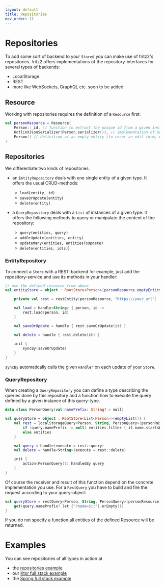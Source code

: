 ```yaml
---
layout: default
title: Repositories
nav_order: 11
---
```

# Repositories

To add some sort of backend to your `Store`s you can make use of fritz2's repositories. fritz2 offers implementations of the repository-interfaces for several types of backends:
* LocalStorage
* REST
* more like WebSockets, GraphQL etc. soon to be added

## Resource

Working with repositories requires the definition of a `Resource` first:

```kotlin
val personResource = Resource(
    Person::_id, // function to extract the unique id from a given instance
    KotlinXJsonSerializer(Person.serializer()), // implementation of Serializer interface to write and read the entity
    Person() // definition of an empty entity (to reset an edit form, e.g.)
)
```

## Repositories

We differentiate two kinds of repositories:

* an `EntityRepository` deals with one single entity of a given type. It offers the usual CRUD-methods:
  * `load(entity, id)`
  * `saveOrUpdate(entity)`
  * `delete(entity)`
  
* a `QueryRepository` deals with a `List` of instances of a given type. It offers the following methods to query or 
manipulate the content of the repository:
  * `query(entities, query)`
  * `addOrUpdate(entities, entity)`
  * `updateMany(entities, entitiesToUpdate)`
  * `delete(entities, id(s)`)
  
  
### EntityRepository

To connect a `Store` with a REST-backend for example, just add the repository-service and use its methods in your handler:

```kotlin
// use the defined resource from above
val entityStore = object : RootStore<Person>(personResource.emptyEntity) {

    private val rest = restEntity(personResource, "https://your_url")

    val load = handle<String> { person, id ->
        rest.load(person, id)
    }

    val saveOrUpdate = handle { rest.saveOrUpdate(it) }

    val delete = handle { rest.delete(it) }
    
    init {
        syncBy(saveOrUpdate)
    }
}
```

`syncBy` automatically calls the given `Handler` on each update of your `Store`.

### QueryRepository

When creating a `QueryRepository` you can define a type describing the queries done by this repository and a function 
how to execute the query defined by a given instance of this query-type. 

```kotlin
data class PersonQuery(val namePrefix: String? = null)

val queryStore = object : RootStore<List<Person>>(emptyList()) {
    val rest = localStorageQuery<Person, String, PersonQuery>(personResource, "your prefix") { entities, query ->
        if (query.namePrefix != null) entities.filter { it.name.startsWith(query.namePrefix) }   
        else entities
    }

    val query = handle(execute = rest::query)
    val delete = handle<String>(execute = rest::delete)

    init {
        action(PersonQuery()) handledBy query
    }
}
```

Of course the receiver and result of this function depend on the concrete implementation you use. 
For a `RestQuery` you have to build and fire the request according to your query-object:

```kotlin
val queryStore = restQuery<Person, String, PersonQuery>(personResource, "your url") { query ->
    get(query.namePrefix?.let {"?name=$it"}.orEmpty())
}
```

If you do not specify a function all entities of the defined Resource will be returned.

# Examples

You can see repositories of all types in action at 
* the [repositories example](https://examples.fritz2.dev/repositories/build/distributions/index.html) 
* our [Ktor full stack example](https://github.com/jamowei/fritz2-ktor-todomvc) 
* the [Spring full stack example](https://github.com/jamowei/fritz2-spring-todomvc) 

